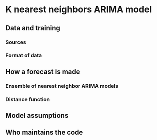 # K nearest neighbors ARIMA model

## Data and training

### Sources

### Format of data

## How a forecast is made

### Ensemble of nearest neighbor ARIMA models

### Distance function

## Model assumptions

## Who maintains the code
